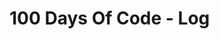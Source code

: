 # 100 Days Of Code - Log

<!-- ### Day 0: February 30, 2016 (Example 1)
##### (delete me or comment me out)

**Today's Progress**: Fixed CSS, worked on canvas functionality for the app.

**Thoughts:** I really struggled with CSS, but, overall, I feel like I am slowly getting better at it. Canvas is still new for me, but I managed to figure out some basic functionality.

**Link to work:** [Calculator App](http://www.example.com)

### Day 0: February 30, 2016 (Example 2)
##### (delete me or comment me out)

**Today's Progress**: Fixed CSS, worked on canvas functionality for the app.

**Thoughts**: I really struggled with CSS, but, overall, I feel like I am slowly getting better at it. Canvas is still new for me, but I managed to figure out some basic functionality.

**Link(s) to work**: [Calculator App](http://www.example.com)


### Day 1: June 27, Monday

**Today's Progress**: I have started writing a blog article - focusing on staying concise and having flow in my writing. Identified a small issue with my Yeoman-based draft generator - it attempts to run `npm install` by default. I will add a fix to remove it and publish a new version to npm. Lastly, I need to get the github action to work that will automate publishing of my package on new release.

**Thoughts:** 

**Link(s) to work:**
1. [Published articles](https://nanookmetaal.com/)
2. [Blog page draft generator](https://www.npmjs.com/package/generator-blog-draft)
